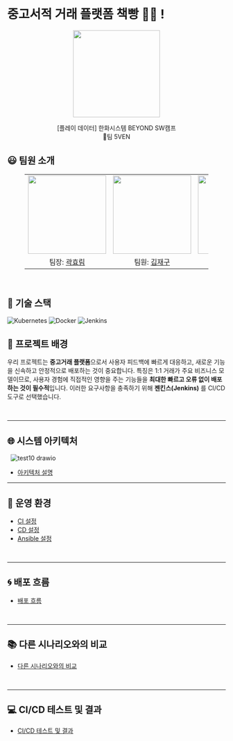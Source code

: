 # 중고서적 거래 플랫폼 책빵 📖🍞 !
<p align="middle" style="margin: 0; padding: 0;">
  <img width="200px" src="https://github.com/user-attachments/assets/59f2249b-790f-416c-a965-42a51ac5e06e">
</p>

<p align="middle">
[플레이 데이터] 한화시스템 BEYOND SW캠프
<br>🥪팀 5VEN
</p>

## 😃 팀원 소개

<figure>
    <table>
      <tr>
        <td align="center"><img src="https://github.com/user-attachments/assets/161f9f29-3a5e-415c-96ac-3dfe206d2c81" width="180px"/></td>
        <td align="center"><img src="https://github.com/user-attachments/assets/aefd8909-7201-4162-be56-b4815512d4c4" width="180px"/></td>
        <td align="center"><img src="https://github.com/user-attachments/assets/f73098ea-a9ee-4915-b38a-a6c05f6e4c6a" width="180px"/></td>
	<td align="center"><img src="https://github.com/user-attachments/assets/854f6d73-5aac-4c17-add8-5c5ebc768f7b" width="180px"/></td>
        <td align="center"><img src="https://github.com/user-attachments/assets/06e97207-fffe-459c-934e-a2ef79ef4f22" width="180px"/></td>
      </tr>
      <tr>
        <td align="center">팀장: <a href="https://github.com/daydeiday">곽효림</a></td>
        <td align="center">팀원: <a href="https://github.com/wkdlrn">김재구</a></td>
        <td align="center">팀원: <a href="https://github.com/ChangeunLim" >임찬근</a></td>
        <td align="center"><strong>팀장</strong>: <a href="https://github.com/InukChoi">최인욱</a></td>
	<td align="center">팀원: <a href="https://github.com/choi-won-ik" >최원익</a></td>
      </tr>
    </table>
</figure>



&nbsp; 

## 🔧 기술 스택
![Kubernetes](https://img.shields.io/badge/k8s-%23326ce5.svg?style=for-the-badge&logo=kubernetes&logoColor=white)
![Docker](https://img.shields.io/badge/docker-%232496ED.svg?style=for-the-badge&logo=docker&logoColor=white)
![Jenkins](https://img.shields.io/badge/jenkins-%23D24939.svg?style=for-the-badge&logo=jenkins&logoColor=white)


## 🌳 프로젝트 배경

우리 프로젝트는 **중고거래 플랫폼**으로서 사용자 피드백에 빠르게 대응하고, 새로운 기능을 신속하고 안정적으로 배포하는 것이 중요합니다. 특징은 1:1 거래가 주요 비즈니스 모델이므로, 사용자 경험에 직접적인 영향을 주는 기능들을 **최대한 빠르고 오류 없이 배포하는 것이 필수적**입니다. 이러한 요구사항을 충족하기 위해 **젠킨스(Jenkins)** 를 CI/CD 도구로 선택했습니다.

<br>

---

## 🌐 시스템 아키텍처
&nbsp;
![test10 drawio](https://github.com/user-attachments/assets/a47564c4-b89b-4572-9214-2239892a4e88)

- [아키텍처 설명](https://github.com/beyond-sw-camp/be12-4th-5ven-bread_book/wiki/%EC%8B%9C%EC%8A%A4%ED%85%9C-%EC%95%84%ED%82%A4%ED%85%8D%EC%B2%98)

---

## 🌳 운영 환경

- [CI 설정](https://github.com/beyond-sw-camp/be12-4th-5ven-bread_book/wiki/CI)
- [CD 설정](https://github.com/beyond-sw-camp/be12-4th-5ven-bread_book/wiki/CD)
- [Ansible 설정](https://github.com/beyond-sw-camp/be12-4th-5ven-bread_book/wiki/Ansible%EC%9D%84-%ED%99%9C%EC%9A%A9%ED%95%9C-Kafka-%ED%81%B4%EB%9F%AC%EC%8A%A4%ED%84%B0-%EA%B5%AC%EC%B6%95%EC%9D%98-%EC%9E%A5%EC%A0%90)

<br>

---

## 🌀 배포 흐름

- [배포 흐름](https://github.com/beyond-sw-camp/be12-4th-5ven-bread_book/wiki/%EB%B0%B0%ED%8F%AC-%ED%9D%90%EB%A6%84)

<br>

---

## 📚 다른 시나리오와의 비교


- [다른 시나리오와의 비교](https://github.com/beyond-sw-camp/be12-4th-5ven-bread_book/wiki/%EB%8B%A4%EB%A5%B8-%EC%8B%9C%EB%82%98%EB%A6%AC%EC%98%A4%EC%99%80%EC%9D%98-%EB%B9%84%EA%B5%90)

<br>

---

## 💻 CI/CD 테스트 및 결과

- [CI/CD 테스트 및 결과](https://github.com/beyond-sw-camp/be12-4th-5ven-bread_book/wiki/%F0%9F%92%BB-CI-CD-%ED%85%8C%EC%8A%A4%ED%8A%B8-%EB%B0%8F-%EA%B2%B0%EA%B3%BC)